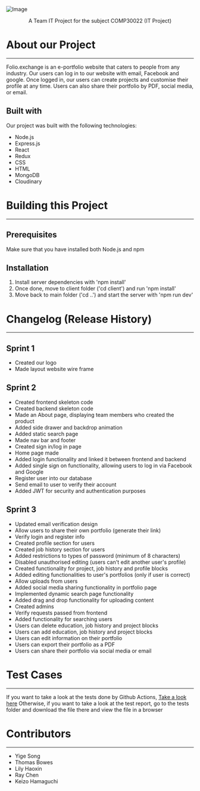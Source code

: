 ![Image](https://github.com/thomasbowes/UNIMELB-IT-PROJECT/blob/development/client/src/assets/Logo/logowithbluebg.png)

<div align="center">
  
A Team IT Project for the subject COMP30022 (IT Project)
</div>

# About our Project
---
Folio.exchange is an e-portfolio website that caters to people from any industry. Our users can log in to our website with email, Facebook and google. Once logged in, our users can create projects and customise their profile at any time. Users can also share their portfolio by PDF, social media, or email.

## Built with
Our project was built with the following technologies:
* Node.js
* Express.js
* React
* Redux
* CSS
* HTML
* MongoDB
* Cloudinary

# Building this Project
---
## Prerequisites
Make sure that you have installed both Node.js and npm
## Installation
1. Install server dependencies with 'npm install'
2. Once done, move to client folder ('cd client') and run 'npm install'
3. Move back to main folder ('cd ..') and start the server with 'npm run dev'

# Changelog (Release History)
---
## Sprint 1
* Created our logo
* Made layout website wire frame
## Sprint 2
* Created frontend skeleton code
* Created backend skeleton code
* Made an About page, displaying team members who created the product 
* Added side drawer and backdrop animation
* Added static search page
* Made nav bar and footer
* Created sign in/log in page
* Home page made
* Added login functionality and linked it between frontend and backend
* Added single sign on functionality, allowing users to log in via Facebook and Google
* Register user into our database
* Send email to user to verify their account
* Added JWT for security and authentication purposes
## Sprint 3
* Updated email verification design
* Allow users to share their own portfolio (generate their link)
* Verify login and register info
* Created profile section for users
* Created job history section for users
* Added restrictions to types of password (minimum of 8 characters)
* Disabled unauthorised editing (users can't edit another user's profile)
* Created functionality for project, job history and profile blocks
* Added editing functionalities to user's portfolios (only if user is correct)
* Allow uploads from users
* Added social media sharing functionality in portfolio page
* Implemented dynamic search page functionality
* Added drag and drop functionality for uploading content
* Created admins
* Verify requests passed from frontend
* Added functionality for searching users
* Users can delete education, job history and project blocks
* Users can add education, job history and project blocks 
* Users can edit information on their portfolio
* Users can export their portfolio as a PDF
* Users can share their portfolio via social media or email
# Test Cases
---
If you want to take a look at the tests done by Github Actions,
[Take a look here](https://github.com/thomasbowes/UNIMELB-IT-PROJECT/actions?query=workflow%3A%22test+CI%22)
Otherwise, if you want to take a look at the test report, go to the tests folder and download the file there and view the file in a browser
# Contributors
--- 
* Yige Song
* Thomas Bowes
* Lily Haoxin
* Ray Chen
* Keizo Hamaguchi
